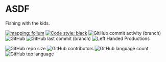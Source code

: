 # ASDF
Fishing with the kids.

[![mapping: folium](https://camo.githubusercontent.com/d7a1f81a2ee7576ab86720d9135ab3c915550e3945a7859f1c0300ab22ac1cec/687474703a2f2f707974686f6e2d76697375616c697a6174696f6e2e6769746875622e696f2f666f6c69756d2f5f696d616765732f666f6c69756d5f6c6f676f2e6a7067)](https://python-visualization.github.io/folium/) [![Code style: black](https://img.shields.io/badge/code%20style-black-000000.svg)](https://github.com/psf/black) ![GitHub commit activity (branch)](https://img.shields.io/github/commit-activity/w/jasparkatt/ASDF/postgres_db) ![GitHub](https://img.shields.io/github/license/jasparkatt/ASDF) ![GitHub last commit (branch)](https://img.shields.io/github/last-commit/jasparkatt/ASDF/postgres_db) ![Left Handed Productions](https://img.shields.io/badge/Left%20Handed%20Productions-Since%202016-orange)

 ![GitHub repo size](https://img.shields.io/github/repo-size/jasparkatt/ASDF) ![GitHub contributors](https://img.shields.io/github/contributors/jasparkatt/ASDF) ![GitHub language count](https://img.shields.io/github/languages/count/jasparkatt/ASDF) ![GitHub top language](https://img.shields.io/github/languages/top/jasparkatt/ASDF)
